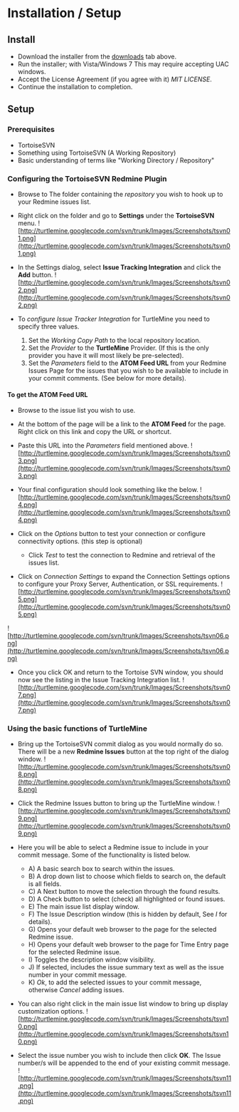 # Installation / Setup #

## Install ##
  * Download the installer from the [downloads](http://code.google.com/p/turtlemine/downloads/list) tab above.
  * Run the installer; with Vista/Windows 7 This may require accepting UAC windows.
  * Accept the License Agreement (if you agree with it) _MIT LICENSE_.
  * Continue the installation to completion.

## Setup ##

### Prerequisites ###

  * TortoiseSVN
  * Something using TortoiseSVN (A Working Repository)
  * Basic understanding of terms like "Working Directory / Repository"

### Configuring the TortoiseSVN Redmine Plugin ###

  * Browse to The folder containing the _repository_ you wish to hook up to your Redmine issues list.
  * Right click on the folder and go to **Settings** under the **TortoiseSVN** menu.
![http://turtlemine.googlecode.com/svn/trunk/Images/Screenshots/tsvn01.png](http://turtlemine.googlecode.com/svn/trunk/Images/Screenshots/tsvn01.png)


  * In the Settings dialog, select **Issue Tracking Integration** and click the **Add** button.
![http://turtlemine.googlecode.com/svn/trunk/Images/Screenshots/tsvn02.png](http://turtlemine.googlecode.com/svn/trunk/Images/Screenshots/tsvn02.png)


  * To _configure Issue Tracker Integration_ for TurtleMine you need to specify three values.
    1. Set the _Working Copy Path_ to the local repository location.
    1. Set the _Provider_ to the **TurtleMine** Provider.  (If this is the only provider you have it will most likely be pre-selected).
    1. Set the _Parameters_ field to the **ATOM Feed URL** from your Redmine Issues Page for the issues that you wish to be available to include in your commit comments. (See below for more details).

#### To get the ATOM Feed URL ####
  * Browse to the issue list you wish to use.
  * At the bottom of the page will be a link to the **ATOM Feed** for the page.  Right click on this link and copy the URL or shortcut.
  * Paste this URL into the _Parameters_ field mentioned above.
![http://turtlemine.googlecode.com/svn/trunk/Images/Screenshots/tsvn03.png](http://turtlemine.googlecode.com/svn/trunk/Images/Screenshots/tsvn03.png)


  * Your final configuration should look something like the below.
![http://turtlemine.googlecode.com/svn/trunk/Images/Screenshots/tsvn04.png](http://turtlemine.googlecode.com/svn/trunk/Images/Screenshots/tsvn04.png)

  * Click on the _Options_ button to test your connection or configure connectivity options. (this step is optional)
    * Click _Test_ to test the connection to Redmine and retrieval of the issues list.
  * Click on _Connection Settings_ to expand the Connection Settings options to configure your Proxy Server, Authentication, or SSL requirements.
![http://turtlemine.googlecode.com/svn/trunk/Images/Screenshots/tsvn05.png](http://turtlemine.googlecode.com/svn/trunk/Images/Screenshots/tsvn05.png)

![http://turtlemine.googlecode.com/svn/trunk/Images/Screenshots/tsvn06.png](http://turtlemine.googlecode.com/svn/trunk/Images/Screenshots/tsvn06.png)


  * Once you click OK and return to the Tortoise SVN window, you should now see the listing in the Issue Tracking Integration list.
![http://turtlemine.googlecode.com/svn/trunk/Images/Screenshots/tsvn07.png](http://turtlemine.googlecode.com/svn/trunk/Images/Screenshots/tsvn07.png)


### Using the basic functions of TurtleMine ###

  * Bring up the TortoiseSVN commit dialog as you would normally do so.  There will be a new **Redmine Issues** button at the top right of the dialog window.
![http://turtlemine.googlecode.com/svn/trunk/Images/Screenshots/tsvn08.png](http://turtlemine.googlecode.com/svn/trunk/Images/Screenshots/tsvn08.png)


  * Click the Redmine Issues button to bring up the TurtleMine window.
![http://turtlemine.googlecode.com/svn/trunk/Images/Screenshots/tsvn09.png](http://turtlemine.googlecode.com/svn/trunk/Images/Screenshots/tsvn09.png)

  * Here you will be able to select a Redmine issue to include in your commit message.  Some of the functionality is listed below.
    * A) A basic search box to search within the issues.
    * B) A drop down list to choose which fields to search on, the default is all fields.
    * C) A Next button to move the selection through the found results.
    * D) A Check button to select (check) all highlighted or found issues.
    * E) The main issue list display window.
    * F) The Issue Description window (this is hidden by default, See _I_ for details).
    * G) Opens your default web browser to the page for the selected Redmine issue.
    * H) Opens your default web browser to the page for Time Entry page for the selected Redmine issue.
    * I) Toggles the description window visibility.
    * J) If selected, includes the issue summary text as well as the issue number in your commit message.
    * K) _Ok_, to add the selected issues to your commit message, otherwise _Cancel_ adding issues.

  * You can also right click in the main issue list window to bring up display customization options.
![http://turtlemine.googlecode.com/svn/trunk/Images/Screenshots/tsvn10.png](http://turtlemine.googlecode.com/svn/trunk/Images/Screenshots/tsvn10.png)


  * Select the issue number you wish to include then click **OK**.  The Issue number/s will be appended to the end of your existing commit message.
![http://turtlemine.googlecode.com/svn/trunk/Images/Screenshots/tsvn11.png](http://turtlemine.googlecode.com/svn/trunk/Images/Screenshots/tsvn11.png)